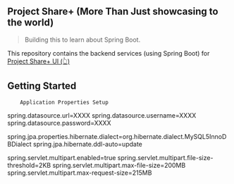 ## Project Share+ (More Than Just showcasing to the world)

> Building this to learn about Spring Boot.


This repository contains the backend services (using Spring Boot) for [Project Share+ UI (👆)](https://github.com/krishdu/project-share-plus-spa) 

## Getting Started

```
    Application Properties Setup
```

spring.datasource.url=XXXX
spring.datasource.username=XXXX
spring.datasource.password=XXXX

spring.jpa.properties.hibernate.dialect=org.hibernate.dialect.MySQL5InnoDBDialect
spring.jpa.hibernate.ddl-auto=update

spring.servlet.multipart.enabled=true
spring.servlet.multipart.file-size-threshold=2KB
spring.servlet.multipart.max-file-size=200MB
spring.servlet.multipart.max-request-size=215MB
